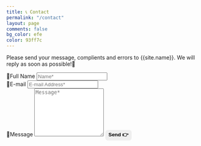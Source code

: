 ```yaml
---
title: 📞 Contact
permalink: "/contact"
layout: page
comments: false
bg_color: efe
color: 93ff7c
---
```


<form netlify method="POST">    
<p class="mb-4">Please send your message, complients and errors to {{site.name}}. We will reply as soon as possible!💖</p>
<div class="form-group row">
<div class="col-md-6">
<label class="label-contributor" for="first-name">👦Full Name
<input class="form-control" type="text" name="name" placeholder="Name*" required>
</label>
</div>
<div class="col-md-6">
<label class="label-contributor" for="first-name">💌E-mail
<input class="form-control" type="email" name="_replyto" placeholder="E-mail Address*" required>
</label>
</div>
</div>
<label class="label-contributor" for="first-name">📝Message
<textarea rows="8" class="form-control mb-3" name="message" placeholder="Message*" required></textarea>
</label>
<input class="btn" value="Send 👉" type="submit" style="color: #{{page.bg_color}};background: #{{page.color}};border-radius:7px;border-color:transparent;font-weight:700;">
</form>
